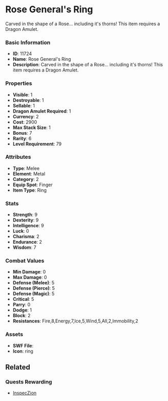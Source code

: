 # Rose General's Ring

Carved in the shape of a Rose... including it's thorns! This item requires a Dragon Amulet.

### Basic Information

- **ID**: 11724
- **Name**: Rose General&#039;s Ring
- **Description**: Carved in the shape of a Rose... including it&#039;s thorns! This item requires a Dragon Amulet.

### Properties

- **Visible**: 1
- **Destroyable**: 1
- **Sellable**: 1
- **Dragon Amulet Required**: 1
- **Currency**: 2
- **Cost**: 2900
- **Max Stack Size**: 1
- **Bonus**: 7
- **Rarity**: 6
- **Level Requirement**: 79

### Attributes

- **Type**: Melee
- **Element**: Metal
- **Category**: 2
- **Equip Spot**: Finger
- **Item Type**: Ring

### Stats

- **Strength**: 9
- **Dexterity**: 9
- **Intelligence**: 9
- **Luck**: 0
- **Charisma**: 2
- **Endurance**: 2
- **Wisdom**: 7

### Combat Values

- **Min Damage**: 0
- **Max Damage**: 0
- **Defense (Melee)**: 5
- **Defense (Pierce)**: 5
- **Defense (Magic)**: 5
- **Critical**: 5
- **Parry**: 0
- **Dodge**: 1
- **Block**: 2
- **Resistances**: Fire,8,Energy,7,Ice,5,Wind,5,All,2,Immobility,2

### Assets

- **SWF File**: 
- **Icon**: ring

## Related

### Quests Rewarding

- [InspecZion](../quests/1142-inspeczion.md)

